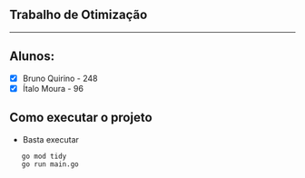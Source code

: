 ## Trabalho de Otimização

---

## Alunos:
- [x] Bruno Quirino - 248
- [x] Ítalo Moura - 96

## Como executar o projeto
- Basta executar 
 ```bash
    go mod tidy
    go run main.go
 ```